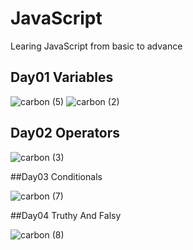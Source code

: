 # JavaScript
Learing JavaScript from basic to advance



## Day01 Variables

![carbon (5)](https://user-images.githubusercontent.com/109297627/180037735-90c16d69-ce1b-4ea3-b5b3-67d6380ed089.png)
![carbon (2)](https://user-images.githubusercontent.com/109297627/180037738-a38018e9-ec29-42fb-b43b-b09eac194fdd.png)

## Day02 Operators

![carbon (3)](https://user-images.githubusercontent.com/109297627/180037789-79de22c2-5f8e-4a41-9ca6-7976ba24f0eb.png)

##Day03 Conditionals

![carbon (7)](https://user-images.githubusercontent.com/109297627/180037894-5f699129-17ff-4a27-982d-89451093f4bc.png)

##Day04 Truthy And Falsy

![carbon (8)](https://user-images.githubusercontent.com/109297627/180038007-098b9b49-611a-4652-9e6f-f1ca9754f8c3.png)
